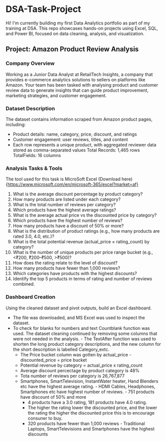 # DSA-Task-Project
Hi! I'm currently building my first Data Analytics portfolio as part of my training at DSA. This repo showcases hands-on projects using Excel, SQL, and Power BI, focused on data cleaning, analysis, and visualization.

## Project: Amazon Product Review Analysis

### Company Overview
Working as a Junior Data Analyst at RetailTech Insights, a company that provides e-commerce analytics solutions to sellers on platforms like Amazon. Your team has been
tasked with analysing product and customer review data to generate insights that can guide product improvement, marketing strategies, and customer engagement.

### Dataset Description
The dataset contains information scraped from Amazon product pages, including:
-  Product details: name, category, price, discount, and ratings
- Customer engagement: user reviews, titles, and content
- Each row represents a unique product, with aggregated reviewer data stored as comma-separated values
Total Records: 1,465 rows TotalFields: 16 columns

### Analysis Tasks & Tools
The tool used for this task is MicroSoft Excel (Download here){https://www.microsoft.com/en/microsoft-365/excel?market=af}

   1. What is the average discount percentage by product category?
   2. How many products are listed under each category?
   3. What is the total number of reviews per category?
   4. Which products have the highest average ratings?
   5. What is the average actual price vs the discounted price by category?
   6. Which products have the highest number of reviews?
   7. How many products have a discount of 50% or more?
   8. What is the distribution of product ratings (e.g., how many products are rated 3.0, 4.0, etc.)?
   9. What is the total potential revenue (actual_price × rating_count) by category?
   10. What is the number of unique products per price range bucket (e.g., <₹200, ₹200–₹500, >₹500)?
   11. How does the rating relate to the level of discount?
   12. How many products have fewer than 1,000 reviews?
   13. Which categories have products with the highest discounts?
   14. Identify the top 5 products in terms of rating and number of reviews combined.

### Dashboard Creation
Using the cleaned dataset and pivot outputs, build an Excel dashboard.


  - The file was downloaded, and MS Excel was used to inspect the dataset.
   - To check for blanks for numbers and text Countblank function was used. The dataset cleaning continued by removing some columns that were not needed in the analysis.
    - The TextAfter function was used to shorten the long product category descriptions, and the new column for the short description is labelled Category_extc.
     - The Price bucket column was gotten by actual_price - discounted_price = price bucket
     - Potential revenue by category = actual_price x rating_count
      - Average discount percectage by product category is 48%
       - Tota number of reviews per category is 26,767,877
        - Smartphones, SmartTelevision, InstantWater heater, Hand Blenders etc have the highest average rating.
         - HDMI Cables, Headphones, Smartphones etc have highest number of reviews.
         - 751 products have discount of 50% and more
           - 4 products have a 3.0 rating, 181 products have 4.0 rating.
            - The higher the rating lower the discounted price, and the lower the rating the higher the discounted price this is to encourage consuner to buy.
             - 320 products have fewer than 1,000 reviews 
              - Traditional Laptops, SmartTelevisions and Smartphones have the highest discounts




 


